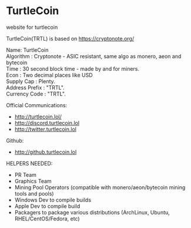 # TurtleCoin
website for turtlecoin

TurtleCoin(TRTL) is based on https://cryptonote.org/

Name: TurtleCoin  
Algorithm      : Cryptonote - ASIC resistant, same algo as monero, aeon and bytecoin  
Time           : 30 second block time - made by and for miners.  
Econ           : Two decimal places like USD  
Supply Cap     : Plenty.  
Address Prefix : "TRTL".   
Currency Code  : "TRTL".  
 
Official Communications:
- http://turtlecoin.lol/
- http://discord.turtlecoin.lol
- http://twitter.turtlecoin.lol

Github:
- http://github.turtlecoin.lol

HELPERS NEEDED:
- PR Team
- Graphics Team
- Mining Pool Operators (compatible with monero/aeon/bytecoin mining tools and pools)
- Windows Dev to compile builds
- Apple Dev to compile build
- Packagers to package various distributions (ArchLinux, Ubuntu, RHEL/CentOS/Fedora, etc)
